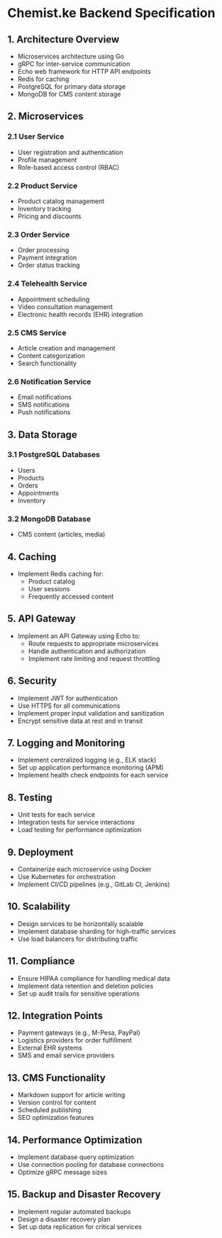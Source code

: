 # Chemist.ke Backend Specification

## 1. Architecture Overview
- Microservices architecture using Go
- gRPC for inter-service communication
- Echo web framework for HTTP API endpoints
- Redis for caching
- PostgreSQL for primary data storage
- MongoDB for CMS content storage

## 2. Microservices

### 2.1 User Service
- User registration and authentication
- Profile management
- Role-based access control (RBAC)

### 2.2 Product Service
- Product catalog management
- Inventory tracking
- Pricing and discounts

### 2.3 Order Service
- Order processing
- Payment integration
- Order status tracking

### 2.4 Telehealth Service
- Appointment scheduling
- Video consultation management
- Electronic health records (EHR) integration

### 2.5 CMS Service
- Article creation and management
- Content categorization
- Search functionality

### 2.6 Notification Service
- Email notifications
- SMS notifications
- Push notifications

## 3. Data Storage

### 3.1 PostgreSQL Databases
- Users
- Products
- Orders
- Appointments
- Inventory

### 3.2 MongoDB Database
- CMS content (articles, media)

## 4. Caching
- Implement Redis caching for:
  - Product catalog
  - User sessions
  - Frequently accessed content

## 5. API Gateway
- Implement an API Gateway using Echo to:
  - Route requests to appropriate microservices
  - Handle authentication and authorization
  - Implement rate limiting and request throttling

## 6. Security
- Implement JWT for authentication
- Use HTTPS for all communications
- Implement proper input validation and sanitization
- Encrypt sensitive data at rest and in transit

## 7. Logging and Monitoring
- Implement centralized logging (e.g., ELK stack)
- Set up application performance monitoring (APM)
- Implement health check endpoints for each service

## 8. Testing
- Unit tests for each service
- Integration tests for service interactions
- Load testing for performance optimization

## 9. Deployment
- Containerize each microservice using Docker
- Use Kubernetes for orchestration
- Implement CI/CD pipelines (e.g., GitLab CI, Jenkins)

## 10. Scalability
- Design services to be horizontally scalable
- Implement database sharding for high-traffic services
- Use load balancers for distributing traffic

## 11. Compliance
- Ensure HIPAA compliance for handling medical data
- Implement data retention and deletion policies
- Set up audit trails for sensitive operations

## 12. Integration Points
- Payment gateways (e.g., M-Pesa, PayPal)
- Logistics providers for order fulfillment
- External EHR systems
- SMS and email service providers

## 13. CMS Functionality
- Markdown support for article writing
- Version control for content
- Scheduled publishing
- SEO optimization features

## 14. Performance Optimization
- Implement database query optimization
- Use connection pooling for database connections
- Optimize gRPC message sizes

## 15. Backup and Disaster Recovery
- Implement regular automated backups
- Design a disaster recovery plan
- Set up data replication for critical services

